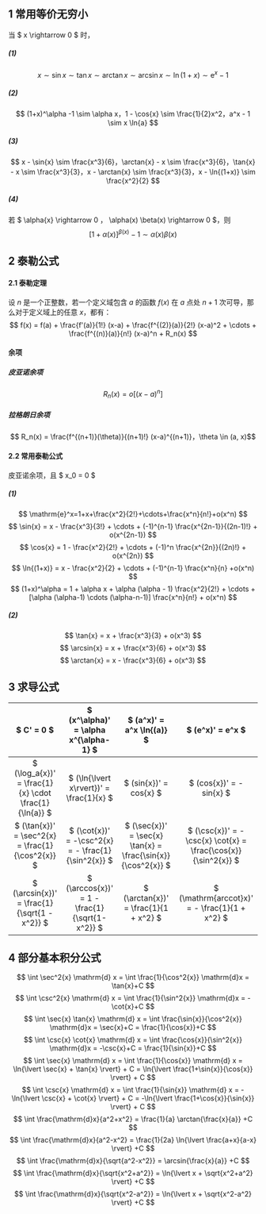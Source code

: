 ## 1 常用等价无穷小

当 $ x \rightarrow 0 $ 时，
##### (1)

$$ x \sim \sin{x} \sim \tan{x} \sim \arctan{x} \sim \arcsin{x} \sim \ln{(1+x)} \sim \mathrm{e}^x -1 $$

##### (2)
$$ (1+x)^\alpha -1 \sim \alpha x，1 - \cos{x} \sim \frac{1}{2}x^2，a^x - 1 \sim x \ln{a} $$

##### (3)
$$ x - \sin{x} \sim \frac{x^3}{6}，\arctan{x} - x \sim \frac{x^3}{6}，\tan{x} - x \sim \frac{x^3}{3}，x - \arctan{x} \sim \frac{x^3}{3}，x - \ln{(1+x)} \sim \frac{x^2}{2} $$

##### (4)
若 $ \alpha{x} \rightarrow 0 $，$ \alpha(x) \beta(x) \rightarrow 0 $，则
$$ [1 + \alpha(x)]^{\beta(x)} - 1 \sim \alpha(x) \beta(x) $$

## 2 泰勒公式

#### 2.1 泰勒定理
设 $n$ 是一个正整数，若一个定义域包含 $a$ 的函数 $f(x)$ 在 $a$ 点处 $n+1$ 次可导，那么对于定义域上的任意 $x$，都有：
$$ f(x) = f(a) + \frac{f'(a)}{1!} (x-a) + \frac{f^{(2)}(a)}{2!} (x-a)^2 + \cdots + \frac{f^{(n)}(a)}{n!} (x-a)^n + R_n(x) $$

#### 余项
##### 皮亚诺余项
$$ R_n(x) = o[(x-a)^n] $$

##### 拉格朗日余项
$$ R_n(x) = \frac{f^{(n+1)}(\theta)}{(n+1)!} (x-a)^{(n+1)}，\theta \in (a, x)$$

#### 2.2 常用泰勒公式
皮亚诺余项，且 $ x_0 = 0 $

##### (1)
$$ \mathrm{e}^x=1+x+\frac{x^2}{2!}+\cdots+\frac{x^n}{n!}+o(x^n) $$
$$ \sin{x} = x - \frac{x^3}{3!} + \cdots + (-1)^{n-1} \frac{x^{2n-1}}{(2n-1)!} + o(x^{2n-1}) $$
$$ \cos{x} = 1 - \frac{x^2}{2!} + \cdots + (-1)^n \frac{x^{2n}}{(2n)!} + o(x^{2n}) $$
$$ \ln{(1+x)} = x - \frac{x^2}{2} + \cdots + (-1)^{n-1} \frac{x^n}{n} +o(x^n) $$
$$ (1+x)^\alpha = 1 + \alpha x + \alpha (\alpha - 1) \frac{x^2}{2!} + \cdots + [\alpha (\alpha-1) \cdots (\alpha-n-1)] \frac{x^n}{n!} + o(x^n) $$

##### (2)
$$ \tan{x} = x + \frac{x^3}{3} + o(x^3) $$
$$ \arcsin{x} = x + \frac{x^3}{6} + o(x^3) $$
$$ \arctan{x} = x - \frac{x^3}{6} + o(x^3) $$

## 3 求导公式
|$ C' = 0 $|$ (x^\alpha)' = \alpha x^{\alpha-1} $|$ (a^x)' = a^x \ln{(a)} $|$ (e^x)' = e^x $|
|:-:|:-:|:-:|:-:|
|$ (\log_a{x})' = \frac{1}{x} \cdot \frac{1}{\ln{a}} $|$ (\ln{\lvert x\rvert})' = \frac{1}{x} $|$ (sin{x})' = cos{x} $|$ (cos{x})' = -sin{x} $|
|$ (\tan{x})' = \sec^2{x} = \frac{1}{\cos^2{x}} $|$ (\cot{x})' = -\csc^2{x} = - \frac{1}{\sin^2{x}} $|$ (\sec{x})' = \sec{x} \tan{x} = \frac{\sin{x}}{\cos^2{x}} $|$ (\csc{x})' = -\csc{x} \cot{x} = \frac{\cos{x}}{\sin^2{x}} $|
|$ (\arcsin{x})' = \frac{1}{\sqrt{1 - x^2}} $|$ (\arccos{x})' = 1 - \frac{1}{\sqrt{1-x^2}} $|$ (\arctan{x})' = \frac{1}{1 + x^2} $|$ (\mathrm{arccot}x)' = - \frac{1}{1 + x^2} $|

## 4 部分基本积分公式

$$ \int \sec^2{x} \mathrm{d} x = \int \frac{1}{\cos^2{x}} \mathrm{d}x = \tan{x}+C $$
$$ \int \csc^2{x} \mathrm{d} x = \int \frac{1}{\sin^2{x}} \mathrm{d}x = -\cot{x}+C $$
$$ \int \sec{x} \tan{x} \mathrm{d} x = \int \frac{\sin{x}}{\cos^2{x}} \mathrm{d}x = \sec{x}+C = \frac{1}{\cos{x}}+C $$
$$ \int \csc{x} \cot{x} \mathrm{d} x = \int \frac{\cos{x}}{\sin^2{x}} \mathrm{d}x = -\csc{x}+C = \frac{1}{\sin{x}}+C $$
$$ \int \sec{x} \mathrm{d} x = \int \frac{1}{\cos{x}} \mathrm{d} x = \ln{\lvert \sec{x} + \tan{x} \rvert} + C = \ln{\lvert \frac{1+\sin{x}}{\cos{x}} \rvert} + C $$
$$ \int \csc{x} \mathrm{d} x = \int \frac{1}{\sin{x}} \mathrm{d} x = -\ln{\lvert \csc{x} + \cot{x} \rvert} + C = -\ln{\lvert \frac{1+\cos{x}}{\sin{x}} \rvert} + C $$
$$ \int \frac{\mathrm{d}x}{a^2+x^2} = \frac{1}{a} \arctan{\frac{x}{a}} +C $$
$$ \int \frac{\mathrm{d}x}{a^2-x^2} = \frac{1}{2a} \ln{\lvert \frac{a+x}{a-x} \rvert} +C $$
$$ \int \frac{\mathrm{d}x}{\sqrt{a^2-x^2}} = \arcsin{\frac{x}{a}} +C $$
$$ \int \frac{\mathrm{d}x}{\sqrt{x^2+a^2}} = \ln{\lvert x + \sqrt{x^2+a^2} \rvert} +C $$
$$ \int \frac{\mathrm{d}x}{\sqrt{x^2-a^2}} = \ln{\lvert x + \sqrt{x^2-a^2} \rvert} +C $$

